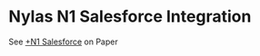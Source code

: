 # Nylas N1 Salesforce Integration

See [+N1 Salesforce](https://paper.dropbox.com/doc/N1-Salesforce-tIXHxx0fSDJSnxdxAx1rS) on Paper
